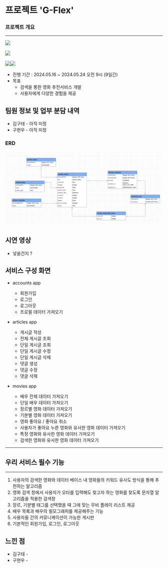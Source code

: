 # 프로젝트 'G-Flex'

### 프로젝트 개요

---




<img src ="https://img.shields.io/badge/service-Web-red"></img>


<img src ="https://img.shields.io/badge/frontend-Vue-green"></img>


<img src ="https://img.shields.io/badge/backend-Django-092E20"></img><img src ="https://img.shields.io/badge/Database-Sqlite-003B57"></img>

- 진행 기간 : 2024.05.16 ~ 2024.05.24 오전 9시 (9일간) 
- 목표 
  - 검색을 통한 영화 추천서비스 개발
  - 사용자에게 다양한 경험을 제공


## 팀원 정보 및 업부 분담 내역
- 김구태 - 아직 미정
- 구현우 - 아직 미정

### ERD

<img src ="./assets/ERD(edited).png"></img>


## 시연 영상 
- 넣을건지 ?

## 서비스 구성 화면

- accounts app
  - 회원가입
  - 로그인
  - 로그아웃
  - 프로필 데이터 가져오기

- articles app
  - 게시글 작성
  - 전체 게시글 조회
  - 단일 게시글 조회
  - 단일 게시글 수정
  - 단일 게시글 삭제
  - 댓글 생성
  - 댓글 수정
  - 댓글 삭제


- movies app
  - 배우 전체 데이터 가져오기
  - 단일 배우 데이터 가져오기
  - 장르별 영화 데이터 가져오기
  - 기분별 영화 데이터 가져오기
  - 영화 좋아요 / 좋아요 취소 
  - 사용자가 좋아요 누른 영화와 유사한 영화 데이터 가져오기
  - 특정 영화와 유사한 영화 데이터 가져오기
  - 검색한 영화와 유사한 영화 데이터 가져오기
---



## 우리 서비스 필수 기능
---

1. 사용자의 검색한 영화와 데이터 베이스 내 영화들의 키워드 유사도 방식을 통해 추천하는 알고리즘
2. 영화 검색 창에서 사용자가 오타를 입력해도 찾고자 하는 영화를 찾도록 문자열 알고리즘을 적용한 검색창
3. 장르, 기분별 태그를 선택했을 때 그에 맞는 무비 플레이 리스트 제공
4. 배우 목록과 배우의 필모그래피를 제공해주는 기능
5. 사용자들 간의 커뮤니케이션이 가능한 게시판
6. 기본적인 회원가입, 로그인, 로그아웃

## 느낀 점 


- 김구태 -
- 구현우 - 

